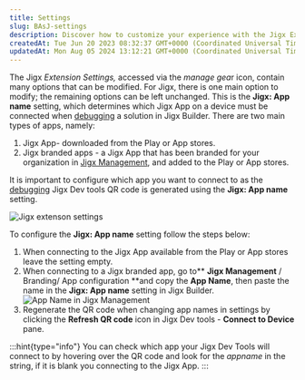 ```yaml
---
title: Settings
slug: BAsJ-settings
description: Discover how to customize your experience with the Jigx Extension's Settings. Easily modify options, including the Jigx: App name setting, which determines the connected JigxApp for debugging and testing in JigxBuilder. Whether it's a downloaded app or a 
createdAt: Tue Jun 20 2023 08:32:37 GMT+0000 (Coordinated Universal Time)
updatedAt: Mon Aug 05 2024 13:12:21 GMT+0000 (Coordinated Universal Time)
---
```


The Jigx *Extension Settings,* accessed via the *manage gea*r icon, contain many options that can be modified. For Jigx, there is one main option to modify; the remaining options can be left unchanged. This is the **Jigx: App name** setting, which determines which Jigx App on a device must be connected when [debugging](./Debugging.md) a solution in Jigx Builder. There are two main types of apps, namely:

1. Jigx App- downloaded from the Play or App stores.
2. Jigx branded apps - a Jigx App that has been branded for your organization in [Jigx Management](<./../../Administration/Organization Settings.md>), and added to the Play or App stores.

It is important to configure which app you want to connect to as the [debugging](./Debugging.md) Jigx Dev tools QR code is generated using the **Jigx: App name** setting.

![Jigx extenson settings](https://archbee-image-uploads.s3.amazonaws.com/x7vdIDH6-ScTprfmi2XXX/wzOG2b85hRWxI3GiYmmpq_jb-extsettings.png "Jigx extenson settings")

To configure the **Jigx: App name** setting follow the steps below:

1. When connecting to the Jigx App available from the Play or App stores leave the setting empty.
2. When connecting to a Jigx branded app, go to** **Jigx Management**
   / Branding/ App configuration **and copy the **App Name**, then paste the name in the **Jigx: App name** setting in Jigx Builder.
   ![App Name in Jigx Management](https://archbee-image-uploads.s3.amazonaws.com/x7vdIDH6-ScTprfmi2XXX/1vG3k44iWYNDS7iSojxCA_jb-appnamemanagel.png "App Name in Jigx Management")
3. Regenerate the QR code when changing app names in settings by clicking the **Refresh QR code** icon in Jigx Dev tools - **Connect to Device** pane.



:::hint{type="info"}
You can check which app your Jigx Dev Tools will connect to by hovering over the QR code and look for the *appname* in the string, if it is blank you connecting to the Jigx App.
:::

